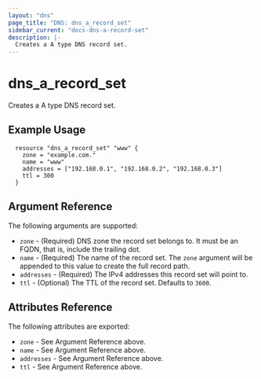 ```yaml
---
layout: "dns"
page_title: "DNS: dns_a_record_set"
sidebar_current: "docs-dns-a-record-set"
description: |-
  Creates a A type DNS record set.
---
```


# dns\_a\_record\_set

Creates a A type DNS record set.

## Example Usage

```
  resource "dns_a_record_set" "www" {
    zone = "example.com."
    name = "www"
    addresses = ["192.168.0.1", "192.168.0.2", "192.168.0.3"]
    ttl = 300
  }
```

## Argument Reference

The following arguments are supported:

* `zone` - (Required) DNS zone the record set belongs to. It must be an FQDN, that is, include the trailing dot.
* `name` - (Required) The name of the record set. The `zone` argument will be appended to this value to create the full record path.
* `addresses` - (Required) The IPv4 addresses this record set will point to.
* `ttl` - (Optional) The TTL of the record set. Defaults to `3600`.

## Attributes Reference

The following attributes are exported:

* `zone` - See Argument Reference above.
* `name` - See Argument Reference above.
* `addresses` - See Argument Reference above.
* `ttl` - See Argument Reference above.

